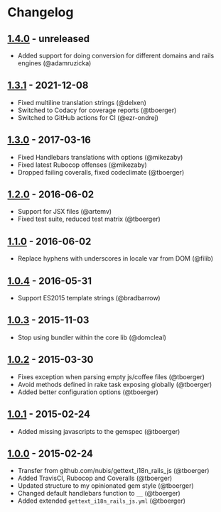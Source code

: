 # Changelog

## [1.4.0](https://github.com/webhippie/gettext_i18n_rails_js/releases/tag/v1.4.0) - unreleased

*   Added support for doing conversion for different domains and rails engines (@adamruzicka)

## [1.3.1](https://github.com/webhippie/gettext_i18n_rails_js/releases/tag/v1.3.1) - 2021-12-08

*   Fixed multiline translation strings (@delxen)
*   Switched to Codacy for coverage reports (@tboerger)
*   Switched to GitHub actions for CI (@ezr-ondrej)

## [1.3.0](https://github.com/webhippie/gettext_i18n_rails_js/releases/tag/v1.3.0) - 2017-03-16

*   Fixed Handlebars translations with options (@mikezaby)
*   Fixed latest Rubocop offenses (@mikezaby)
*   Dropped failing coveralls, fixed codeclimate (@tboerger)

## [1.2.0](https://github.com/webhippie/gettext_i18n_rails_js/releases/tag/v1.2.0) - 2016-06-02

*   Support for JSX files (@artemv)
*   Fixed test suite, reduced test matrix (@tboerger)

## [1.1.0](https://github.com/webhippie/gettext_i18n_rails_js/releases/tag/v1.1.0) - 2016-06-02

*   Replace hyphens with underscores in locale var from DOM (@filib)

## [1.0.4](https://github.com/webhippie/gettext_i18n_rails_js/releases/tag/v1.0.4) - 2016-05-31

*   Support ES2015 template strings (@bradbarrow)

## [1.0.3](https://github.com/webhippie/gettext_i18n_rails_js/releases/tag/v1.0.3) - 2015-11-03

*   Stop using bundler within the core lib (@domcleal)

## [1.0.2](https://github.com/webhippie/gettext_i18n_rails_js/releases/tag/v1.0.2) - 2015-03-30

*   Fixes exception when parsing empty js/coffee files (@tboerger)
*   Avoid methods defined in rake task exposing globally (@tboerger)
*   Added better configuration options (@tboerger)

## [1.0.1](https://github.com/webhippie/gettext_i18n_rails_js/releases/tag/v1.0.1) - 2015-02-24

*   Added missing javascripts to the gemspec (@tboerger)

## [1.0.0](https://github.com/webhippie/gettext_i18n_rails_js/releases/tag/v1.0.0) - 2015-02-24

*   Transfer from github.com/nubis/gettext_i18n_rails_js (@tboerger)
*   Added TravisCI, Rubocop and Coveralls (@tboerger)
*   Updated structure to my opinionated gem style (@tboerger)
*   Changed default handlebars function to ```__``` (@tboerger)
*   Added extended ```gettext_i18n_rails_js.yml``` (@tboerger)
